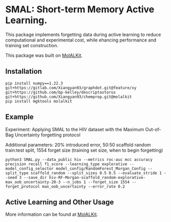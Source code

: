 
# SMAL: Short-term Memory Active Learning.
This package implements forgetting data during active learning to reduce computational and experimental cost, while ehancing performance and training set construction.

This package was built on [MolALKit](https://github.com/RekerLab/MolALKit).

## Installation
```commandline
pip install numpy==1.22.3 git+https://gitlab.com/Xiangyan93/graphdot.git@feature/xy git+https://github.com/bp-kelley/descriptastorus git+https://github.com/Xiangyan93/chemprop.git@molalkit
pip install mgktools molalkit
```

## Example
Experiment: Applying SMAL to the HIV dataset with the Maximum Out-of-Bag Uncertainty forgetting protocol

Additional parameters: 20% introduced error, 50:50 scaffold random train:test split, 1554 forget size (training set size, when to begin forgetting)

```commandline
python3 SMAL.py --data_public hiv --metrics roc-auc mcc accuracy precision recall f1_score --learning_type explorative --model_config_selector model_config/RandomForest_Morgan_Config --split_type scaffold_random --split_sizes 0.5 0.5 --evaluate_stride 1 --seed 3 --save_dir hiv-RF-Morgan-scaffold_random-explorative-max_oob_uncertainty-20-3 --n_jobs 1 --forget_size 1554 --forget_protocol max_oob_uncertainty --error_rate 0.2
```

## Active Learning and Other Usage
More information can be found at [MolALKit](https://github.com/RekerLab/MolALKit).
